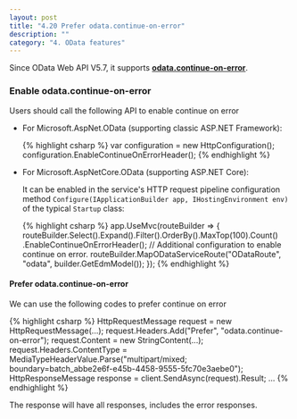 ```yaml
---
layout: post
title: "4.20 Prefer odata.continue-on-error"
description: ""
category: "4. OData features"
---
```


Since OData Web API V5.7, it supports <strong>[odata.continue-on-error](http://docs.oasis-open.org/odata/odata/v4.0/errata02/os/complete/part1-protocol/odata-v4.0-errata02-os-part1-protocol-complete.html#_Toc406398236)</strong>.

### Enable odata.continue-on-error

Users should call the following API to enable continue on error

- For Microsoft.AspNet.OData (supporting classic ASP.NET Framework):

    {% highlight csharp %}
        var configuration = new HttpConfiguration();
        configuration.EnableContinueOnErrorHeader();
    {% endhighlight %}

- For Microsoft.AspNetCore.OData (supporting ASP.NET Core):

   It can be enabled in the service's HTTP request pipeline configuration method `Configure(IApplicationBuilder app, IHostingEnvironment env)` of the typical `Startup` class:

    {% highlight csharp %}
        app.UseMvc(routeBuilder =>
        {
           routeBuilder.Select().Expand().Filter().OrderBy().MaxTop(100).Count()
                        .EnableContinueOnErrorHeader();	 // Additional configuration to enable continue on error.
           routeBuilder.MapODataServiceRoute("ODataRoute", "odata", builder.GetEdmModel());
       });
    {% endhighlight %}

#### Prefer odata.continue-on-error

We can use the following codes to prefer continue on error

{% highlight csharp %}
HttpRequestMessage request = new HttpRequestMessage(...);
request.Headers.Add("Prefer", "odata.continue-on-error");
request.Content = new StringContent(...);
request.Headers.ContentType = MediaTypeHeaderValue.Parse("multipart/mixed; boundary=batch_abbe2e6f-e45b-4458-9555-5fc70e3aebe0");
HttpResponseMessage response = client.SendAsync(request).Result;
...
{% endhighlight %}

The response will have all responses, includes the error responses.
